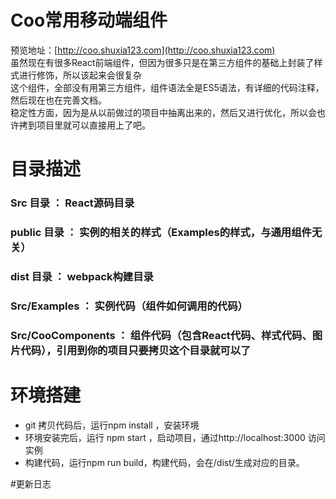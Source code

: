 # Coo常用移动端组件
预览地址：[http://coo.shuxia123.com](http://coo.shuxia123.com)<br/>
虽然现在有很多React前端组件，但因为很多只是在第三方组件的基础上封装了样式进行修饰，所以该起来会很复杂<br />
这个组件，全部没有用第三方组件，组件语法全是ES5语法，有详细的代码注释，然后现在也在完善文档。<br />
稳定性方面，因为是从以前做过的项目中抽离出来的，然后又进行优化，所以会也许拷到项目里就可以直接用上了吧。

# 目录描述
### Src 目录 ： React源码目录
### public 目录 ： 实例的相关的样式（Examples的样式，与通用组件无关）
### dist 目录 ： webpack构建目录
### Src/Examples ： 实例代码（组件如何调用的代码）
### Src/CooComponents ： 组件代码（包含React代码、样式代码、图片代码），引用到你的项目只要拷贝这个目录就可以了

# 环境搭建
- git 拷贝代码后，运行npm install ，安装环境
- 环境安装完后，运行 npm start ，启动项目，通过http://localhost:3000 访问实例
- 构建代码，运行npm run build，构建代码，会在/dist/生成对应的目录。

#更新日志
